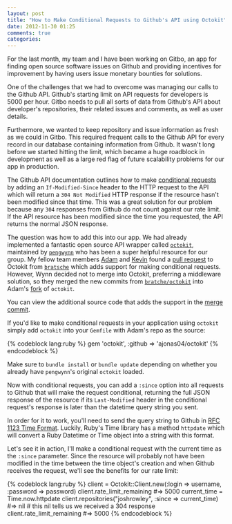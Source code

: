 ```yaml
---
layout: post
title: "How to Make Conditional Requests to Github's API using Octokit"
date: 2012-11-30 01:25
comments: true
categories: 
---
```


For the last month, my team and I have been working on Gitbo, an app for finding open source software issues on Github and providing incentives for improvement by having users issue monetary bounties for solutions.

One of the challenges that we had to overcome was managing our calls to the Github API. Github's starting limit on API requests for developers is 5000 per hour. Gitbo needs to pull all sorts of data from Github's API about developer's repositories, their related issues and comments, as well as user details.

Furthermore, we wanted to keep repository and issue information as fresh as we could in Gitbo. This required frequent calls to the Github API for every record in our database containing information from Github. It wasn't long before we started hitting the limit, which became a huge roadblock in development as well as a large red flag of future scalability problems for our app in production.

The Github API documentation outlines how to make [conditional requests]("http://developer.github.com/v3/#conditional-requests") by adding an `If-Modified-Since` header to the HTTP request to the API which will return a `304 Not Modified` HTTP response if the resource hasn't been modified since that time. This was a great solution for our problem because any `304` responses from Github do not count against our rate limit. If the API resource has been modified since the time you requested, the API returns the normal JSON response.


The question was how to add this into our app. We had already implemented a fantastic open source API wrapper called [`octokit`]("https://github.com/pengwynn/octokit"), maintained by [`pengwynn`]("https://twitter.com/pengwynn") who has been a super helpful resource for our group. My fellow team members [Adam]("http://students.flatironschool.com/adamjonas") and [Kevin]("http://students.flatironschool.com/kevinmcnamee") found a [pull request]("https://github.com/pengwynn/octokit/pull/142") to Octokit from [`bratsche`]("https://github.com/bratsche") which adds support for making conditional requests. However, Wynn decided not to merge into Octokit, preferring a middleware solution, so they merged the new commits from [`bratche/octokit`]("https://github.com/bratsche/octokit") into Adam's [fork]("https://github.com/ajonas04/octokit") of `octokit`.

You can view the additional source code that adds the support in the [merge commit]("https://github.com/ajonas04/octokit/commit/e978e441bdd810ae29754aa44250baec25bfcab0").

If you'd like to make conditional requests in your application using `octokit` simply add `octokit` into your `Gemfile` with Adam's repo as the source:

{% codeblock lang:ruby %}
gem 'octokit', :github => 'ajonas04/octokit'
{% endcodeblock %}

Make sure to `bundle install` or `bundle update` depending on whether you already have `pengwynn`'s original `octokit` loaded.

Now with conditional requests, you can add a `:since` option into all requests to Github that will make the request conditional, returning the full JSON response of the resource if its `Last-Modified` header in the conditional request's response is later than the datetime query string you sent.

In order for it to work, you'll need to send the query string to Github in [RFC 1123 Time Format]("http://www.csgnetwork.com/timerfc1123calc.html"). Luckily, Ruby's Time library has a method `httpdate` which will convert a Ruby Datetime or Time object into a string with this format.

Let's see it in action, I'll make a conditional request with the current time as the `:since` parameter. Since the resource will probably not have been modified in the time between the time object's creation and when Github receives the request, we'll see the benefits for our rate limit:


{% codeblock lang:ruby %}
client = Octokit::Client.new(:login => username, :password => password)
client.rate_limit_remaining
#=> 5000
current_time = Time.now.httpdate
client.repositories("joshrowley", :since => current_time)
#=> nil # this nil tells us we received a 304 response
client.rate_limit_remaining
#=> 5000
{% endcodeblock %}
